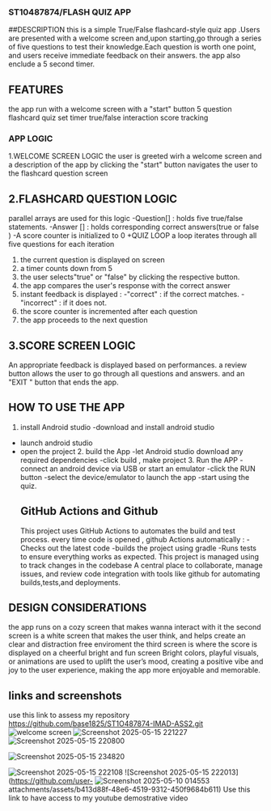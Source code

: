 ### ST10487874/FLASH QUIZ APP
##DESCRIPTION
this is a simple True/False flashcard-style quiz app .Users are presented with a welcome screen and,upon starting,go through
a series of five questions to test their knowledge.Each question is worth one point, and users receive immediate feedback on their answers. the app also enclude a 5 second timer.
## FEATURES
the app run with a welcome screen with a "start" button 
5 question flashcard quiz
set timer
true/false interaction 
score tracking
### APP LOGIC 
1.WELCOME SCREEN LOGIC
the user is greeted wirh a welcome screen and a description of the app
by clicking the "start" button navigates the user to the flashcard question screen

## 2.FLASHCARD QUESTION LOGIC
parallel arrays are used for this logic
-Question[] : holds five true/false statements.
-Answer [] : holds corresponding correct answers(true or false )
-A score counter is initialized to 0
+QUIZ LOOP 
 a loop iterates through all five questions
 for each iteration
 1. the current question is displayed on screen
 2. a timer counts down from 5 
 3. the user selects"true" or "false" by clicking the respective button.
 4. the app compares the user's response with the correct answer
 5. instant feedback is displayed :
    -"correct" : if the correct matches.
    -"incorrect" : if it does not.
6. the score counter is incremented after each question
7. the app proceeds to the next question

## 3.SCORE SCREEN LOGIC
An appropriate feedback is displayed based on performances.
a review button allows the user to go through all questions and answers. 
and an "EXIT " button that ends the app.

## HOW TO USE THE APP
 1.  install Android studio
 -download and install android studio
 - launch android studio
 - open the project
   2.   build the App
   -let Android studio download any required dependencies
   -click build , make project
   3.  Run the APP
   -connect an android device via USB or start an emulator
   -click the RUN button
   -select the device/emulator to launch the app
   -start using the quiz.
   ## GitHub Actions and Github
   This project uses GitHub Actions to automates the  build and test process.
   every time code is opened , github Actions automatically :
   -Checks out the latest code
   -builds the project using gradle
   -Runs tests to ensure everything works as expected.
 This project is managed using to track changes in the codebase
A central place to collaborate, manage issues, and review code
integration with tools like github for automating builds,tests,and deployments.
## DESIGN CONSIDERATIONS
the app runs on a cozy screen that makes wanna interact with it 
the second screen is a white screen that makes the user  think, and helps create an clear and distraction free enviroment 
the third screen is where the score is displayed on a cheerful  bright and fun screen
Bright colors, playful visuals, or animations are used to uplift the user’s mood, creating a positive vibe
 and joy to the user experience, making the app more enjoyable and memorable.
 ## links and screenshots
 use this link to assess my repository
 https://github.com/base1825/ST1O487874-IMAD-ASS2.git
   ![welcome screen](https://github.com/user-attachments/assets/805f7afe-4e3d-4ca9-a784-bcabac29986f)
   ![Screenshot 2025-05-15 221227](https://github.com/user-attachments/assets/6caa3fd6-a758-44bd-a4ec-e4ed67b33ffa)
   ![Screenshot 2025-05-15 220800](https://github.com/user-attachments/assets/4eca452d-ce9d-4560-8e81-07ac25fe590f)
   
![Screenshot 2025-05-15 234820](https://github.com/user-attachments/assets/7ab15a14-6a16-4951-a626-327465c95b77)

![Screenshot 2025-05-15 222108](https://github.com/user-attachments/assets/a44fdb94-c211-471c-b5ef-a09fa81d739a)
![Screenshot 2025-05-15 222013](https://github.com/user-
![Screenshot 2025-05-10 014553](https://github.com/user-attachments/assets/022b3ca6-6087-4fa3-b682-8bf09ee0a142)
attachments/assets/b413d88f-48e6-4519-9312-450f9684b611)
Use this link to have access to my youtube demostrative video

  
